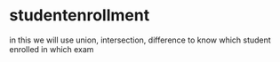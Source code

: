 # studentenrollment
in this we will use union, intersection, difference to know which student enrolled in which exam
